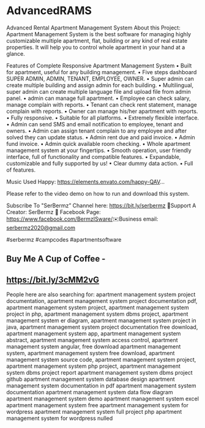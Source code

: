 # AdvancedRAMS
Advanced Rental Apartment Management System
About this Project:
Apartment Management System is the best software for managing highly customizable multiple apartment, flat, building or any kind of real estate properties. It will help you to control whole apartment in your hand at a glance.

Features of Complete Responsive Apartment Management System
• Built for apartment, useful for any building management.
• Five steps dashboard SUPER ADMIN, ADMIN, TENANT, EMPLOYEE, OWNER.
• Super admin can create multiple building and assign admin for each building.
• Multilingual, super admin can create multiple language file and upload file from admin panel.
• admin can manage full apartment.
• Employee can check salary, manage complain with reports.
• Tenant can check rent statement, manage complain with reports.
• Owner can manage his/her apartment with reports.
• Fully responsive.
• Suitable for all platforms.
• Extremely flexible interface.
• Admin can send SMS and email notification to employee, tenant and owners.
• Admin can assign tenant complain to any employee and after solved they can update status.
• Admin rent due and paid invoice.
• Admin fund invoice.
• Admin quick available room checking.
• Whole apartment management system at your fingertips.
• Smooth operation, user friendly interface, full of functionality and compatible features.
• Expandable, customizable and fully supported by us!
• Clear dummy data action.
• Full of features.

Music Used 
Happy: https://elements.envato.com/happy-QAV...

Please refer to the video demo on how to run and download this system.

Subscribe To "SerBermz” Channel here: https://bit.ly/serbermz​​​​​​​​ 
🛒Support A Creator: SerBermz
💓 Facebook Page: https://www.facebook.com/BermzISware/​​
✉️Business email: serbermz2020@gmail.com

#serbermz #campcodes #apartmentsoftware

Buy Me A Cup of Coffee - 
---------------------------------------------------
https://bit.ly/3cMM2vG
---------------------------------------------------

People here are also searching for:
apartment management system project documentation,
apartment management system project documentation pdf,
apartment management system project,
apartment management system project in php,
apartment management system dbms project,
apartment management system er diagram,
apartment management system project in java,
apartment management system project documentation free download,
apartment management system app,
apartment management system abstract,
apartment management system access control,
apartment management system angular,
free download apartment management system,
apartment management system free download,
apartment management system source code,
apartment management system project,
apartment management system php project,
apartment management system dbms project report
apartment management system dbms project github
apartment management system database design
apartment management system documentation in pdf
apartment management system documentation
apartment management system data flow diagram
apartment management system demo
apartment management system excel
apartment management system free
apartment management system for wordpress
apartment management system full project php
apartment management system for wordpress nulled
